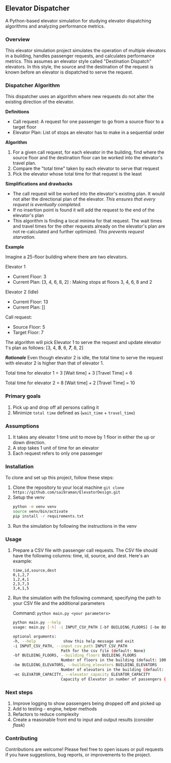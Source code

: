 ## Elevator Dispatcher

A Python-based elevator simulation for studying elevator dispatching algorithms and analyzing performance metrics.

### Overview

This elevator simulation project simulates the operation of multiple elevators in a building, handles passenger
requests, and calculates performance metrics. This assumes an elevator style called "Destination Dispatch" elevators. In
this style, the source and the destination of the request is known before an elevator is dispatched to serve the
request.

### Dispatcher Algorithm

This dispatcher uses an algorithm where new requests do not alter the existing direction of the elevator.

**Definitions**

- Call request: A request for one passenger to go from a source floor to a target floor
- Elevator Plan: List of stops an elevator has to make in a sequential order

**Algorithm**

1. For a given call request, for each elevator in the building, find where the source floor and the destination floor
   can be worked into the elevator's travel plan.
2. Compare the "total time" taken by each elevator to serve that request
3. Pick the elevator whose total time for that request is the least

**Simplifications and drawbacks**

- The call request will be worked into the elevator's existing plan. It would not alter the directional plan of the
  elevator. _This ensures that every request is eventually completed._
- If no insertion point is found it will add the request to the end of the elevator's plan
- This algorithm is finding a local minima for that request. The wait times and travel times for the other requests
  already on the elevator's plan are not re-calculated and further optimized. _This prevents request starvation._

**Example**

Imagine a 25-floor building where there are two elevators. 

Elevator 1

- Current Floor: 3
- Current Plan: [3, 4, 6, 8, 2] : Making stops at floors 3, 4, 6, 8 and 2

Elevator 2 (Idle)

- Current Floor: 13
- Current Plan: []

Call request:

- Source Floor: 5
- Target Floor: 7

The algorithm will pick Elevator 1 to serve the request and update elevator 1's plan as follows:
[3, 4, **_5_**, 6, **_7_**, 8, 2]

**_Rationale_**
Even though elevator 2 is idle, the total time to serve the request with elevator 2 is higher than that of elevator 1.

Total time for elevator 1 = 3 [Wait time] + 3 [Travel Time] = 6

Total time for elevator 2 = 8 [Wait time] + 2 [Travel Time] = 10

### Primary goals

1. Pick up and drop off all persons calling it
2. Minimize `total time` defined as (`wait_time` + `travel_time`)

### Assumptions

1. It takes any elevator 1 time unit to move by 1 floor in either the up or down direction.
2. A stop takes 1 unit of time for an elevator
3. Each request refers to only one passenger

### Installation

To clone and set up this project, follow these steps:

1. Clone the repository to your local machine
   `git clone https://github.com/sai9raman/ElevatorDesign.git`
2. Setup the venv
   ```bash
   python -m venv venv
   source venv/bin/activate
   pip install -r requirements.txt
   ```
4. Run the simulation by following the instructions in the venv

### Usage

1. Prepare a CSV file with passenger call requests. The CSV file should have the following columns: time, id, source,
   and dest. Here's an example:
    ```csv
    time,id,source,dest
    0,1,2,7
    1,2,4,1
    2,3,7,3
    3,4,1,5
    ```

2. Run the simulation with the following command, specifying the path to your CSV file and the additional parameters

   Command: `python main.py <your parameters>`

   ```bash
   python main.py --help
   usage: main.py [-h] -i INPUT_CSV_PATH [-bf BUILDING_FLOORS] [-be BUILDING_ELEVATORS] [-ec ELEVATOR_CAPACITY]
   
   optional arguments:
   -h, --help            show this help message and exit
   -i INPUT_CSV_PATH, --input_csv_path INPUT_CSV_PATH
                        Path for the csv file (default: None)
   -bf BUILDING_FLOORS, --building_floors BUILDING_FLOORS
                        Number of floors in the building (default: 100)
   -be BUILDING_ELEVATORS, --building_elevators BUILDING_ELEVATORS
                        Number of elevators in the building (default: 10)
   -ec ELEVATOR_CAPACITY, --elevator_capacity ELEVATOR_CAPACITY
                        Capacity of Elevator in number of passengers (default: 10)
   ```

### Next steps

1. Improve logging to show passengers being dropped off and picked up
2. Add to testing - engine, helper methods
3. Refactors to reduce complexity
4. Create a reasonable front end to input and output results (consider _flask_)

### Contributing

Contributions are welcome! Please feel free to open issues or pull requests if you have suggestions, bug reports, or
improvements to the project.
